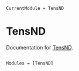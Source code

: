 ```@meta
CurrentModule = TensND
```

# TensND

Documentation for [TensND](https://github.com/jfbarthelemy/TensND.jl).

```@index
```

```@autodocs
Modules = [TensND]
```
